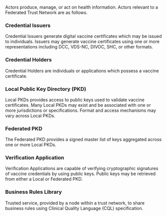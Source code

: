 
Actors produce, manage, or act on health information. Actors relevant to a Federated Trust Network are as follows.

### Credential Issuers
Credential Issuers generate digital vaccine certificates which may be issued to individuals. Issuers may generate 
vaccine certificates using one or more representations including DCC, VDS-NC, DIVOC, SHC, or other formats.

### Credential Holders
Credential Holders are individuals or applications which possess a vaccine certificate.

### Local Public Key Directory (PKD)
Local PKDs provides access to public keys used to validate vaccine certificates. Many Local PKDs may exist and be associated with one or more jurisdictions or specifications. Format and access mechanisms may vary across Local PKDs.

### Federated PKD
The Federated PKD provides a signed master list of keys aggregated across one or more Local PKDs.

### Verification Application
Verification Applications are capable of verifying cryptographic signatures of vaccine credentials by using public keys. Public keys may be retrieved from either a Local or Federated PKD.

### Business Rules Library
Trusted service, provided by a node within a trust network, to share business rules using Clinical Quality Language (CQL) specification.